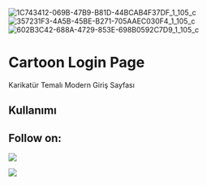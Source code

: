 ![1C743412-069B-47B9-B81D-44BCAB4F37DF_1_105_c](https://github.com/eac0d3rx/cartoon-login-page-giris-sayfasi-html-css/assets/145233685/748a2d6d-c098-4b71-a801-f62742301281)
![357231F3-4A5B-45BE-B271-705AAEC030F4_1_105_c](https://github.com/eac0d3rx/cartoon-login-page-giris-sayfasi-html-css/assets/145233685/1741933e-a893-45a7-9bfa-143d1fd2a822)
![602B3C42-688A-4729-853E-698B0592C7D9_1_105_c](https://github.com/eac0d3rx/cartoon-login-page-giris-sayfasi-html-css/assets/145233685/9bb1288e-1720-491c-9f8f-4611f174ac7b)

# Cartoon Login Page
Karikatür Temalı Modern Giriş Sayfası

## Kullanımı

## Follow on:
<a href="https://github.com/yuzbas1ea"><img src="https://img.shields.io/badge/GitHub-Follow%20on%20GitHub-inactive.svg?logo=github"></a>

<a href="https://t.me/yuzbas1eacoder"><img src="https://img.shields.io/badge/Telegram-Contact%20Telegram%20Profile-blue.svg?logo=telegram"></a>
</p><p align="left"> 
